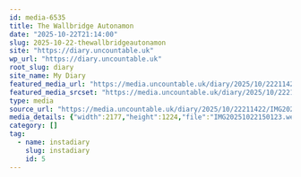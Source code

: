 ```yaml
---
id: media-6535
title: The Wallbridge Autonamon
date: "2025-10-22T21:14:00"
slug: 2025-10-22-thewallbridgeautonamon
site: "https://diary.uncountable.uk"
wp_url: "https://diary.uncountable.uk"
root_slug: diary
site_name: My Diary
featured_media_url: "https://media.uncountable.uk/diary/2025/10/22211422/IMG20251022150123.webp"
featured_media_srcset: "https://media.uncountable.uk/diary/2025/10/22211422/IMG20251022150123-300x169.webp 300w, https://media.uncountable.uk/diary/2025/10/22211422/IMG20251022150123-1024x576.webp 1024w, https://media.uncountable.uk/diary/2025/10/22211422/IMG20251022150123-150x150.webp 150w, https://media.uncountable.uk/diary/2025/10/22211422/IMG20251022150123-640x360.webp 640w, https://media.uncountable.uk/diary/2025/10/22211422/IMG20251022150123.webp 2177w"
type: media
source_url: "https://media.uncountable.uk/diary/2025/10/22211422/IMG20251022150123.webp"
media_details: {"width":2177,"height":1224,"file":"IMG20251022150123.webp","filesize":192270,"sizes":{"medium":{"file":"IMG20251022150123-300x169.webp","width":300,"height":169,"filesize":21896,"mime_type":"image/webp","source_url":"https://media.uncountable.uk/diary/2025/10/22211422/IMG20251022150123-300x169.webp"},"large":{"file":"IMG20251022150123-1024x576.webp","width":1024,"height":576,"filesize":143422,"mime_type":"image/webp","source_url":"https://media.uncountable.uk/diary/2025/10/22211422/IMG20251022150123-1024x576.webp"},"thumbnail":{"file":"IMG20251022150123-150x150.webp","width":150,"height":150,"filesize":13094,"mime_type":"image/webp","source_url":"https://media.uncountable.uk/diary/2025/10/22211422/IMG20251022150123-150x150.webp"},"mobwidth":{"file":"IMG20251022150123-640x360.webp","width":640,"height":360,"filesize":69668,"mime_type":"image/webp","source_url":"https://media.uncountable.uk/diary/2025/10/22211422/IMG20251022150123-640x360.webp"},"full":{"file":"IMG20251022150123.webp","width":2177,"height":1224,"mime_type":"image/webp","source_url":"https://media.uncountable.uk/diary/2025/10/22211422/IMG20251022150123.webp"}},"image_meta":{"aperture":"0","credit":"","camera":"","caption":"","created_timestamp":"0","copyright":"","focal_length":"0","iso":"0","shutter_speed":"0","title":"","orientation":"0","keywords":[]}}
category: []
tag:
  - name: instadiary
    slug: instadiary
    id: 5
---
```


